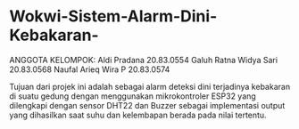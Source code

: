 # Wokwi-Sistem-Alarm-Dini-Kebakaran-
ANGGOTA KELOMPOK:
Aldi Pradana		20.83.0554
Galuh Ratna Widya Sari 	20.83.0568
Naufal Arieq Wira P	20.83.0574

Tujuan dari projek ini adalah sebagai alarm deteksi dini terjadinya kebakaran di suatu gedung dengan menggunakan mikrokontroler ESP32 yang dilengkapi dengan sensor DHT22 dan Buzzer sebagai implementasi output yang dihasilkan saat suhu dan kelembapan berada pada nilai tertentu.
